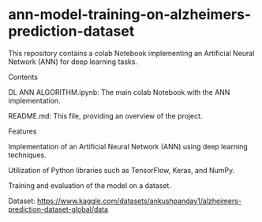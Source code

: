 # ann-model-training-on-alzheimers-prediction-dataset
This repository contains a colab Notebook implementing an Artificial Neural Network (ANN) for deep learning tasks.

Contents

DL ANN ALGORITHM.ipynb: The main colab Notebook with the ANN implementation.

README.md: This file, providing an overview of the project.

Features

Implementation of an Artificial Neural Network (ANN) using deep learning techniques.

Utilization of Python libraries such as TensorFlow, Keras, and NumPy.

Training and evaluation of the model on a dataset.

Dataset: https://www.kaggle.com/datasets/ankushpanday1/alzheimers-prediction-dataset-global/data
